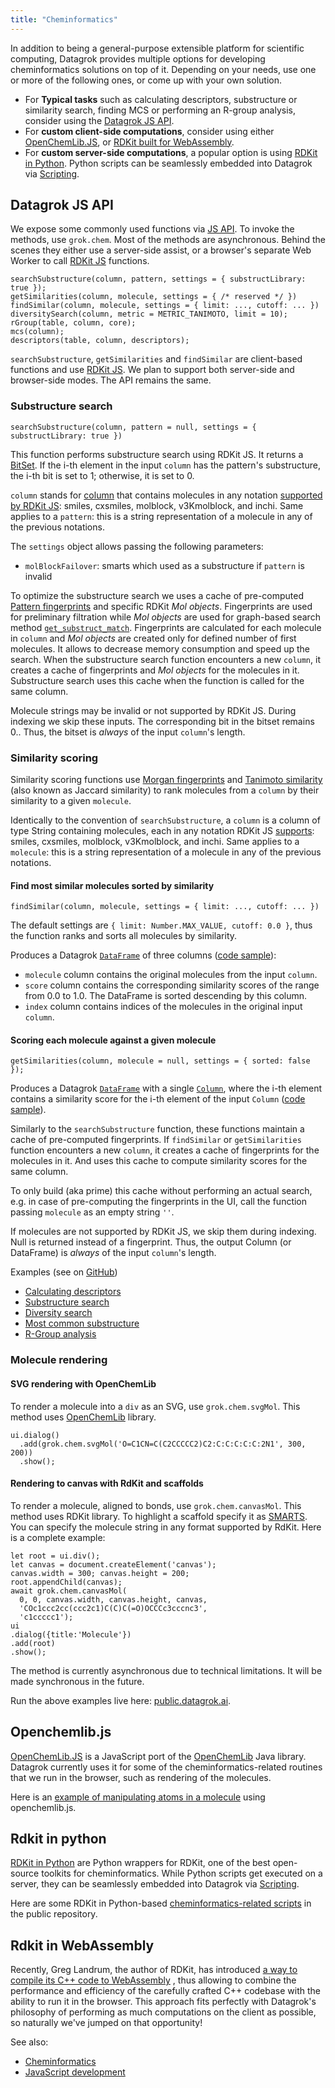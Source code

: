 ```yaml
---
title: "Cheminformatics"
---
```


In addition to being a general-purpose extensible platform for scientific computing, Datagrok provides multiple options
for developing cheminformatics solutions on top of it. Depending on your needs, use one or more of the following ones,
or come up with your own solution.

* For **Typical tasks** such as calculating descriptors, substructure or similarity search, finding MCS or performing an
  R-group analysis, consider using the [Datagrok JS API](#datagrok-js-api).
* For **custom client-side computations**, consider using either [OpenChemLib.JS](#openchemlibjs),
  or [RDKit built for WebAssembly](#rdkit-in-webassembly).
* For **custom server-side computations**, a popular option is using
  [RDKit in Python](#rdkit-in-python). Python scripts can be seamlessly embedded into Datagrok
  via [Scripting](../../../compute/scripting/scripting.mdx).

## Datagrok JS API

We expose some commonly used functions via [JS API](../../packages/js-api.md). To invoke the methods, use `grok.chem`. 
Most of the methods are asynchronous. Behind the scenes they either use a
server-side assist, or a browser's separate Web Worker to call [RDKit JS](https://github.com/rdkit/rdkit/blob/master/Code/MinimalLib/minilib.h) functions.

```
searchSubstructure(column, pattern, settings = { substructLibrary: true });
getSimilarities(column, molecule, settings = { /* reserved */ })
findSimilar(column, molecule, settings = { limit: ..., cutoff: ... })
diversitySearch(column, metric = METRIC_TANIMOTO, limit = 10);
rGroup(table, column, core);
mcs(column);
descriptors(table, column, descriptors);
```

`searchSubstructure`, `getSimilarities` and `findSimilar` are client-based functions and
use [RDKit JS](https://github.com/rdkit/rdkit/blob/master/Code/MinimalLib/minilib.h). We plan to support both server-side and browser-side modes. The API remains the same.

### Substructure search

`searchSubstructure(column, pattern = null, settings = { substructLibrary: true })`

This function performs substructure search using RDKit JS. It returns a [BitSet](../../packages/js-api.md#bitset).
If the i-th element in the input `column` has the pattern's substructure, the i-th bit is set to 1; otherwise, it is set to 0.

`column` stands for [column](https://datagrok.ai/api/js/dg/classes/Column) that contains molecules in any
notation [supported by RDKit JS](https://github.com/rdkit/rdkit/blob/master/Code/MinimalLib/minilib.h): smiles, cxsmiles, molblock, v3Kmolblock, and inchi. Same applies to a `pattern`: this is a string representation of a molecule in any of the previous notations.

The `settings` object allows passing the following parameters:

* `molBlockFailover`: smarts which used as a substructure if `pattern` is invalid

To optimize the substructure search we uses a cache of pre-computed [Pattern fingerprints](https://www.rdkit.org/docs/RDKit_Book.html#additional-information-about-the-fingerprints) and specific RDKit *Mol objects*. Fingerprints are used for preliminary filtration while *Mol objects* are used for graph-based search method [`get_substruct_match`](https://www.rdkit.org/docs/source/rdkit.Chem.rdchem.html). Fingerprints are calculated for each molecule in `column` and *Mol objects* are created only for defined number of first molecules. It allows to decrease memory consumption and speed up the search. When the substructure search function encounters a new `column`, it creates a cache of fingerprints and *Mol objects* for the molecules in it. Substructure search uses this cache when the function is called for the same column.

Molecule strings may be invalid or not supported by RDKit JS. During indexing we skip these inputs. The corresponding bit in the bitset remains 0.. Thus, the bitset is *always* of the input `column`'s length.

### Similarity scoring

Similarity scoring functions
use [Morgan fingerprints](https://www.rdkit.org/docs/GettingStartedInPython.html#morgan-fingerprints-circular-fingerprints)
and [Tanimoto similarity](https://en.wikipedia.org/wiki/Chemical_similarity) (also known as Jaccard similarity) to rank molecules from a `column` by their similarity to a given `molecule`.

Identically to the convention of `searchSubstructure`, a `column` is a column of type String containing molecules, each
in any notation RDKit JS [supports](https://github.com/rdkit/rdkit/blob/master/Code/MinimalLib/minilib.h): smiles,
cxsmiles, molblock, v3Kmolblock, and inchi. Same applies to a `molecule`: this is a string representation of a molecule
in any of the previous notations.

#### Find most similar molecules sorted by similarity

`findSimilar(column, molecule, settings = { limit: ..., cutoff: ... })`

The default settings are `{ limit: Number.MAX_VALUE, cutoff: 0.0 }`, thus the function ranks and sorts all molecules by
similarity.

Produces a Datagrok [`DataFrame`](https://datagrok.ai/api/js/dg/classes/DataFrame) of three
columns ([code sample](https://public.datagrok.ai/js/samples/domains/chem/similarity-scoring-sorted)):

* `molecule` column contains the original molecules from the input `column`.
* `score` column contains the corresponding similarity scores of the range from 0.0 to 1.0. The
  DataFrame is sorted descending by this column.
* `index` column contains indices of the molecules in the original input `column`.

#### Scoring each molecule against a given molecule

`getSimilarities(column, molecule = null, settings = { sorted: false });`

Produces a Datagrok [`DataFrame`](https://datagrok.ai/api/js/dg/classes/DataFrame) with a
single [`Column`](https://datagrok.ai/api/js/dg/classes/Column), where the i-th element contains a similarity score for
the i-th element of the
input `Column` ([code sample](https://public.datagrok.ai/js/samples/domains/chem/similarity-scoring-scores)).

Similarly to the `searchSubstructure` function, these functions maintain a cache of
pre-computed fingerprints. If `findSimilar` or `getSimilarities` function encounters a new `column`, it creates a cache of fingerprints for the molecules in it. And uses this cache to compute similarity scores for the same column.

To only build (aka prime) this cache without performing an actual search, e.g. in case of pre-computing the fingerprints
in the UI, call the function passing `molecule` as an empty string `''`.

If molecules are not supported by RDKit JS, we skip them during indexing. Null is returned instead of a fingerprint. Thus, the output Column (or DataFrame) is *always* of the input `column`'s length.

Examples (see on [GitHub](https://github.com/datagrok-ai/public/tree/master/packages/ApiSamples/scripts/domains/chem))

* [Calculating descriptors](https://public.datagrok.ai/js/samples/domains/chem/descriptors)
* [Substructure search](https://public.datagrok.ai/js/samples/domains/chem/substructure-search)
* [Diversity search](https://public.datagrok.ai/js/samples/domains/chem/diversity-search)
* [Most common substructure](https://public.datagrok.ai/js/samples/domains/chem/mcs)
* [R-Group analysis](https://public.datagrok.ai/js/samples/domains/chem/r-group)

### Molecule rendering

#### SVG rendering with OpenChemLib

To render a molecule into a `div` as an SVG, use `grok.chem.svgMol`. This method uses [OpenChemLib](https://github.com/cheminfo/openchemlib-js) library.

```
ui.dialog()
  .add(grok.chem.svgMol('O=C1CN=C(C2CCCCC2)C2:C:C:C:C:C:2N1', 300, 200))
  .show();
```

#### Rendering to canvas with RdKit and scaffolds

To render a molecule, aligned to bonds, use `grok.chem.canvasMol`. This method uses RDKit library.
To highlight a scaffold specify it as [SMARTS](https://en.wikipedia.org/wiki/SMILES_arbitrary_target_specification).
You can specify the molecule string in any format supported by RdKit. Here is a complete example:

```
let root = ui.div();
let canvas = document.createElement('canvas');
canvas.width = 300; canvas.height = 200;
root.appendChild(canvas);
await grok.chem.canvasMol(
  0, 0, canvas.width, canvas.height, canvas,
  'COc1ccc2cc(ccc2c1)C(C)C(=O)OCCCc3cccnc3',
  'c1ccccc1');
ui
.dialog({title:'Molecule'})
.add(root)
.show();
```

The method is currently asynchronous due to technical limitations. It will be made synchronous in the future.

Run the above examples live here: [public.datagrok.ai](https://public.datagrok.ai).

## Openchemlib.js

[OpenChemLib.JS](https://github.com/cheminfo/openchemlib-js) is a JavaScript port of the
[OpenChemLib](https://github.com/actelion/openchemlib) Java library. Datagrok currently uses it for some of the
cheminformatics-related routines that we run in the browser, such as rendering of the molecules.

Here is
an [example of manipulating atoms in a molecule](https://public.datagrok.ai/js/samples/domains/chem/mol-atoms-bonds)
using openchemlib.js.

## Rdkit in python

[RDKit in Python](https://www.rdkit.org/docs/GettingStartedInPython.html) are Python wrappers for RDKit, one of the best
open-source toolkits for cheminformatics. While Python scripts get executed on a server, they can be seamlessly embedded
into Datagrok via [Scripting](../../../compute/scripting/scripting.mdx).

Here are some RDKit in
Python-based [cheminformatics-related scripts](https://github.com/datagrok-ai/public/tree/master/packages/Chem/scripts)
in the public repository.

## Rdkit in WebAssembly

Recently, Greg Landrum, the author of RDKit, has introduced
[a way to compile its C++ code to WebAssembly](https://rdkit.blogspot.com/2019/11/introducing-new-rdkit-javascript.html)
, thus allowing to combine the performance and efficiency of the carefully crafted C++ codebase with the ability to run
it in the browser. This approach fits perfectly with Datagrok's philosophy of performing as much computations on the
client as possible, so naturally we've jumped on that opportunity!

See also:

* [Cheminformatics](../../../datagrok/solutions/domains/chem/chem.md)
* [JavaScript development](../../develop.md)
